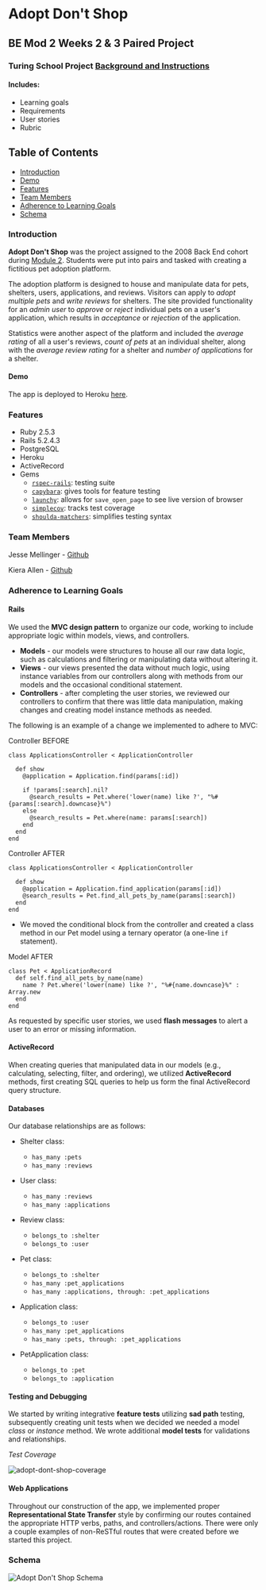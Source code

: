 # Adopt Don't Shop
## BE Mod 2 Weeks 2 & 3 Paired Project
### Turing School Project [Background and Instructions](https://github.com/turingschool-examples/adopt_dont_shop_paired)
#### Includes:
- Learning goals
- Requirements
- User stories
- Rubric

## Table of Contents

- [Introduction](#introduction)
- [Demo](#demo)
- [Features](#features)
- [Team Members](#team-members)
- [Adherence to Learning Goals](#adherence-to-learning-goals)
- [Schema](#schema)

### Introduction

__Adopt Don't Shop__ was the project assigned to the 2008 Back End cohort during [Module 2](https://backend.turing.io/module2/). Students were put into pairs and tasked with creating a fictitious pet adoption platform.

The adoption platform is designed to house and manipulate data for pets, shelters, users, applications, and reviews. Visitors can apply to _adopt multiple pets_ and _write reviews_ for shelters. The site provided functionality for an _admin user_ to _approve_ or _reject_ individual pets on a user's application, which results in _acceptance_ or _rejection_ of the application.

Statistics were another aspect of the platform and included the _average rating_ of all a user's reviews, _count of pets_ at an individual shelter, along with the _average review rating_ for a shelter and _number of applications_ for a shelter.

#### Demo
The app is deployed to Heroku [here](https://hidden-journey-13910.herokuapp.com/).

### Features
- Ruby 2.5.3
- Rails 5.2.4.3
- PostgreSQL
- Heroku
- ActiveRecord
- Gems
    - [`rspec-rails`](https://github.com/rspec/rspec-rails): testing suite
    - [`capybara`](https://github.com/teamcapybara/capybara): gives tools for feature testing
    - [`launchy`](http://www.launchy.net/): allows for `save_open_page` to see live version of browser
    - [`simplecov`](https://github.com/simplecov-ruby/simplecov): tracks test coverage
    - [`shoulda-matchers`](https://github.com/thoughtbot/shoulda-matchers): simplifies testing syntax

### Team Members

Jesse Mellinger - [Github](https://github.com/JesseMellinger)

Kiera Allen - [Github](https://github.com/KieraAllen)

### Adherence to Learning Goals

#### Rails

We used the **MVC design pattern** to organize our code, working to include appropriate logic within models, views, and controllers.
- **Models** - our models were structures to house all our raw data logic, such as calculations and filtering or manipulating data without altering it.
- **Views** - our views presented the data without much logic, using instance variables from our controllers along with methods from our models and the occasional conditional statement.
- **Controllers** - after completing the user stories, we reviewed our controllers to confirm that there was little data manipulation, making changes and creating model instance methods as needed.
     
The following is an example of a change we implemented to adhere to MVC:

Controller BEFORE
```
class ApplicationsController < ApplicationController

  def show
    @application = Application.find(params[:id])

    if !params[:search].nil?
      @search_results = Pet.where('lower(name) like ?', "%#{params[:search].downcase}%")
    else
      @search_results = Pet.where(name: params[:search])
    end
  end
end
```
Controller AFTER
```
class ApplicationsController < ApplicationController

  def show
    @application = Application.find_application(params[:id])
    @search_results = Pet.find_all_pets_by_name(params[:search])
  end
end
```
- We moved the conditional block from the controller and created a class method in our Pet model using a ternary operator (a one-line `if` statement).

Model AFTER
```
class Pet < ApplicationRecord
  def self.find_all_pets_by_name(name)
    name ? Pet.where('lower(name) like ?', "%#{name.downcase}%" : Array.new
  end
end
```
As requested by specific user stories, we used **flash messages** to alert a user to an error or missing information.

#### ActiveRecord

When creating queries that manipulated data in our models (e.g., calculating, selecting, filter, and ordering), we utilized **ActiveRecord** methods, first creating SQL queries to help us form the final ActiveRecord query structure.

#### Databases
Our database relationships are as follows:
- Shelter class:
    - `has_many :pets`
    - `has_many :reviews`

- User class:
    - `has_many :reviews`
    - `has_many :applications`

- Review class:
    - `belongs_to :shelter`
    - `belongs_to :user`

- Pet class:
    - `belongs_to :shelter`
    - `has_many :pet_applications`
    - `has_many :applications, through: :pet_applications`

- Application class:
    - `belongs_to :user`
    - `has_many :pet_applications`
    - `has_many :pets, through: :pet_applications`
    
- PetApplication class:
    - `belongs_to :pet`
    - `belongs_to :application`

#### Testing and Debugging

We started by writing integrative **feature tests** utilizing **sad path** testing, subsequently creating unit tests when we decided we needed a model _class_ or _instance_ method. We wrote additional **model tests** for validations and relationships.

_Test Coverage_

![adopt-dont-shop-coverage](https://user-images.githubusercontent.com/46658858/96789889-2a055b80-13b3-11eb-91ac-f88471ee4937.png)

#### Web Applications

Throughout our construction of the app, we implemented proper **Representational State Transfer** style by confirming our routes contained the appropriate HTTP verbs, paths, and controllers/actions. There were only a couple examples of non-ReSTful routes that were created before we started this project.

### Schema
![Adopt Don't Shop Schema](https://user-images.githubusercontent.com/46658858/96787905-cc234480-13af-11eb-9821-672cff59e689.png)
